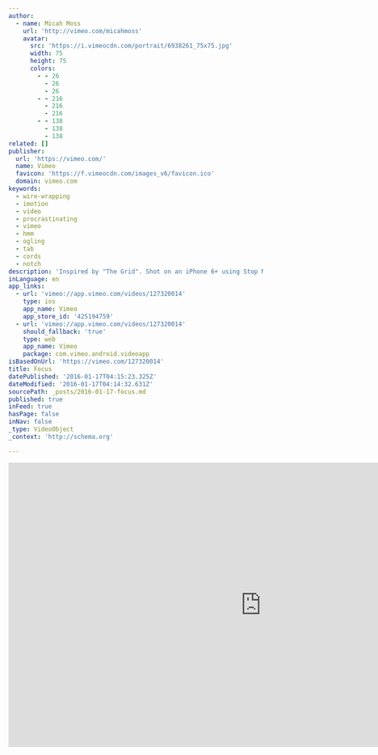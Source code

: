 ```yaml
---
author:
  - name: Micah Moss
    url: 'http://vimeo.com/micahmoss'
    avatar:
      src: 'https://i.vimeocdn.com/portrait/6938261_75x75.jpg'
      width: 75
      height: 75
      colors:
        - - 26
          - 26
          - 26
        - - 216
          - 216
          - 216
        - - 138
          - 138
          - 138
related: []
publisher:
  url: 'https://vimeo.com/'
  name: Vimeo
  favicon: 'https://f.vimeocdn.com/images_v6/favicon.ico'
  domain: vimeo.com
keywords:
  - wire-wrapping
  - imotion
  - video
  - procrastinating
  - vimeo
  - hmm
  - ogling
  - tab
  - cords
  - notch
description: 'Inspired by "The Grid". Shot on an iPhone 6+ using Stop Motion Studio, iMotion, & Movie Looks HD.'
inLanguage: en
app_links:
  - url: 'vimeo://app.vimeo.com/videos/127320014'
    type: ios
    app_name: Vimeo
    app_store_id: '425194759'
  - url: 'vimeo://app.vimeo.com/videos/127320014'
    should_fallback: 'true'
    type: web
    app_name: Vimeo
    package: com.vimeo.android.videoapp
isBasedOnUrl: 'https://vimeo.com/127320014'
title: Focus
datePublished: '2016-01-17T04:15:23.325Z'
dateModified: '2016-01-17T04:14:32.631Z'
sourcePath: _posts/2016-01-17-focus.md
published: true
inFeed: true
hasPage: false
inNav: false
_type: VideoObject
_context: 'http://schema.org'

---
```

<iframe src="https://cdn.embedly.com/widgets/media.html?src=https%3A%2F%2Fplayer.vimeo.com%2Fvideo%2F127320014&amp;url=https%3A%2F%2Fvimeo.com%2F127320014&amp;image=http%3A%2F%2Fi.vimeocdn.com%2Fvideo%2F518099498_1280.jpg&amp;key=b7d04c9b404c499eba89ee7072e1c4f7&amp;type=text%2Fhtml&amp;schema=vimeo" width="1000" height="563" scrolling="no" frameborder="0" allowfullscreen="allowfullscreen" style=""></iframe>